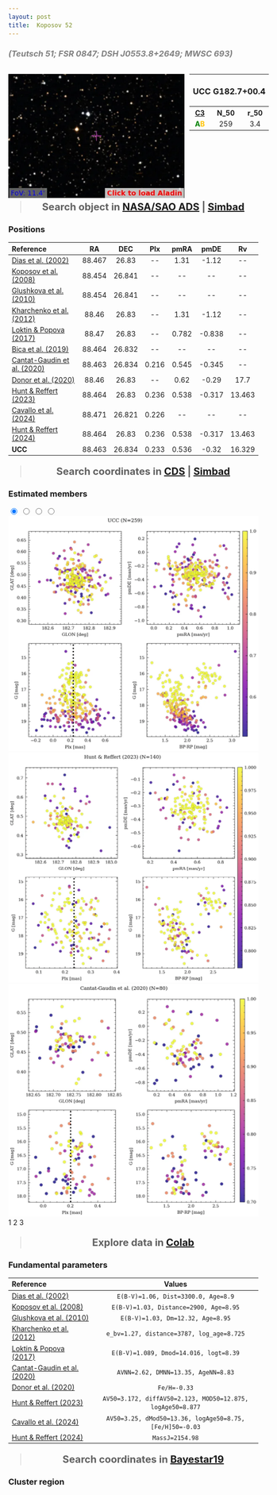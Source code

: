 ```yaml
---
layout: post
title:  Koposov 52
---
```

<h3><span style="color: #808080;"><i>(Teutsch 51; FSR 0847; DSH J0553.8+2649; MWSC 693)</i></span></h3><div style="display: flex; justify-content: space-between; width:720px;height:250px">
<div style="text-align: center;">

<!-- Static image + data attributes for FOV and target -->
<img id="aladin_img"
     data-umami-event="aladin_load"
     src="https://raw.githubusercontent.com/ucc23/Q3P/main/plots/aladin/koposov52.webp"
     alt="Click to load Aladin Lite" 
     style="width:355px;height:250px; cursor: pointer;"
     data-fov="0.113" 
     data-target="88.463 26.834"/>
<!-- Div to contain Aladin Lite viewer -->
<div id="aladin-lite-div" style="width:355px;height:250px;display:none;"></div>
<!-- Aladin Lite script (will be loaded after the image is clicked) -->
<script src="{{ site.baseurl }}/scripts/aladin_load.js"></script>

</div>
<!-- Left block -->

<table style="width:355px;height:250px;">
  <!-- Row 1 (title) -->
  <tr>
    <td colspan="5"><h3>UCC G182.7+00.4</h3></td>
  </tr>
  <!-- Row 2 -->
  <tr>
    <th style="text-align: center;"><a href="https://ucc.ar/faq#what-is-the-c3-parameter" title="Combined class">C3</a></th>
    <th style="text-align: center;"><div title="Stars with membership probability >50%">N_50</div></th>
    <th style="text-align: center;"><div title="Radius that contains half the members [arcmin]">r_50</div></th>
  </tr>
  <!-- Row 3 -->
  <tr>
    <td style="text-align: center;"><span style="color: green; font-weight: bold;">A</span><span style="color: #FFC300; font-weight: bold;">B</span></td>
    <td style="text-align: center;">259</td>
    <td style="text-align: center;">3.4</td>
  </tr>
</table>
</div>

> <p style="text-align:center; font-weight: bold; font-size:20px">Search object in <a data-umami-event="nasa_search" href="https://ui.adsabs.harvard.edu/search/q=%20collection%3Aastronomy%20body%3A%22Koposov%2052%22&sort=date%20desc%2C%20bibcode%20desc&p_=0" target="_blank">NASA/SAO ADS</a> | <a data-umami-event="simbad_search" href="https://simbad.cds.unistra.fr/simbad/sim-id-refs?Ident=koposov52" target="_blank">Simbad</a></p>


### Positions

| Reference    | RA    | DEC   | Plx  | pmRA  | pmDE   |  Rv  |
| :---         | :---: | :---: | :---: | :---: | :---: | :---: |
|[Dias et al. (2002)](https://ui.adsabs.harvard.edu/abs/2002A%26A...389..871D) | 88.467 | 26.83 | -- | 1.31 | -1.12 | -- |
|[Koposov et al. (2008)](https://ui.adsabs.harvard.edu/abs/2008A%26A...486..771K) | 88.454 | 26.841 | -- | -- | -- | -- |
|[Glushkova et al. (2010)](https://ui.adsabs.harvard.edu/abs/2010AstL...36...75G) | 88.454 | 26.841 | -- | -- | -- | -- |
|[Kharchenko et al. (2012)](https://ui.adsabs.harvard.edu/abs/2012A%26A...543A.156K) | 88.46 | 26.83 | -- | 1.31 | -1.12 | -- |
|[Loktin & Popova (2017)](https://ui.adsabs.harvard.edu/abs/2017AstBu..72..257L) | 88.47 | 26.83 | -- | 0.782 | -0.838 | -- |
|[Bica et al. (2019)](https://ui.adsabs.harvard.edu/abs/2019AJ....157...12B) | 88.464 | 26.832 | -- | -- | -- | -- |
|[Cantat-Gaudin et al. (2020)](https://ui.adsabs.harvard.edu/abs/2020A%26A...640A...1C) | 88.463 | 26.834 | 0.216 | 0.545 | -0.345 | -- |
|[Donor et al. (2020)](https://ui.adsabs.harvard.edu/abs/2020AJ....159..199D) | 88.46 | 26.83 | -- | 0.62 | -0.29 | 17.7 |
|[Hunt & Reffert (2023)](https://ui.adsabs.harvard.edu/abs/2023A%26A...673A.114H) | 88.464 | 26.83 | 0.236 | 0.538 | -0.317 | 13.463 |
|[Cavallo et al. (2024)](https://ui.adsabs.harvard.edu/abs/2024AJ....167...12C) | 88.471 | 26.821 | 0.226 | -- | -- | -- |
|[Hunt & Reffert (2024)](https://ui.adsabs.harvard.edu/abs/2024A%26A...686A..42H) | 88.464 | 26.83 | 0.236 | 0.538 | -0.317 | 13.463 |
| **UCC** |88.463 | 26.834 | 0.233 | 0.536 | -0.32 | 16.329 |

> <p style="text-align:center; font-weight: bold; font-size:20px">Search coordinates in <a data-umami-event="cds_coord_search" href="https://cdsportal.u-strasbg.fr/?target=88.463,+26.834" target="_blank">CDS</a> | <a data-umami-event="simbad_coord_search" href="https://simbad.cds.unistra.fr/mobile/object_list.html?coord=88.463%2026.834&output=json&radius=5&userEntry=koposov52" target="_blank">Simbad</a></p>

### Estimated members

<div class="carousel">
<input type="radio" name="radio-btn" id="slide1" checked>
<input type="radio" name="radio-btn" id="slide1">
<input type="radio" name="radio-btn" id="slide2">
<input type="radio" name="radio-btn" id="slide3">
<div class="slides">
<div class="slide">
<a href="https://raw.githubusercontent.com/ucc23/Q3P/main/plots/UCC/koposov52.webp" target="_blank">
<img src="https://raw.githubusercontent.com/ucc23/Q3P/main/plots/UCC/koposov52.webp" alt="Koposov 52 UCC">
</a>
</div>
<div class="slide">
<a href="https://raw.githubusercontent.com/ucc23/Q3P/main/plots/HUNT23/koposov52.webp" target="_blank">
<img src="https://raw.githubusercontent.com/ucc23/Q3P/main/plots/HUNT23/koposov52.webp" alt="Koposov 52 HUNT23">
</a>
</div>
<div class="slide">
<a href="https://raw.githubusercontent.com/ucc23/Q3P/main/plots/CANTAT20/koposov52.webp" target="_blank">
<img src="https://raw.githubusercontent.com/ucc23/Q3P/main/plots/CANTAT20/koposov52.webp" alt="Koposov 52 CANTAT20">
</a>
</div>
</div>
<div class="indicators">
<label for="slide1">1</label>
<label for="slide2">2</label>
<label for="slide3">3</label>
</div>
</div>


> <p style="text-align:center; font-weight: bold; font-size:20px">Explore data in <a data-umami-event="colab" href="https://colab.research.google.com/github/ucc23/ucc/blob/main/assets/notebook.ipynb" target="_blank">Colab</a></p>


### Fundamental parameters

| Reference |  Values |
| :---      |  :---:  |
| [Dias et al. (2002)](https://ui.adsabs.harvard.edu/abs/2002A%26A...389..871D) | `E(B-V)=1.06, Dist=3300.0, Age=8.9` |
| [Koposov et al. (2008)](https://ui.adsabs.harvard.edu/abs/2008A%26A...486..771K) | `E(B-V)=1.03, Distance=2900, Age=8.95` |
| [Glushkova et al. (2010)](https://ui.adsabs.harvard.edu/abs/2010AstL...36...75G) | `E(B-V)=1.03, Dm=12.32, Age=8.95` |
| [Kharchenko et al. (2012)](https://ui.adsabs.harvard.edu/abs/2012A%26A...543A.156K) | `e_bv=1.27, distance=3787, log_age=8.725` |
| [Loktin & Popova (2017)](https://ui.adsabs.harvard.edu/abs/2017AstBu..72..257L) | `E(B-V)=1.089, Dmod=14.016, logt=8.39` |
| [Cantat-Gaudin et al. (2020)](https://ui.adsabs.harvard.edu/abs/2020A%26A...640A...1C) | `AVNN=2.62, DMNN=13.35, AgeNN=8.83` |
| [Donor et al. (2020)](https://ui.adsabs.harvard.edu/abs/2020AJ....159..199D) | `Fe/H=-0.33` |
| [Hunt & Reffert (2023)](https://ui.adsabs.harvard.edu/abs/2023A%26A...673A.114H) | `AV50=3.172, diffAV50=2.123, MOD50=12.875, logAge50=8.877` |
| [Cavallo et al. (2024)](https://ui.adsabs.harvard.edu/abs/2024AJ....167...12C) | `AV50=3.25, dMod50=13.36, logAge50=8.75, [Fe/H]50=-0.03` |
| [Hunt & Reffert (2024)](https://ui.adsabs.harvard.edu/abs/2024A%26A...686A..42H) | `MassJ=2154.98` |

> <p style="text-align:center; font-weight: bold; font-size:20px">Search coordinates in <a data-umami-event="bayestar" href="http://argonaut.skymaps.info/query?lon=182.739%20&lat=0.476&coordsys=gal&mapname=bayestar2019" target="_blank">Bayestar19</a></p>


### Cluster region

<html lang="en">
  <body>
    <center>
    <div id="plot-params"
         data-oc-name="koposov52"
         data-ra-center="88.46"
         data-dec-center="26.83"
         data-rad-deg="3.4"
         data-plx="0.233">
    </div>
    <div id="plot-container">
        <div id="plot"></div>
    </div>
    <script defer type="module" src="{{ site.baseurl }}/scripts/radec_scatter.js"></script>
    </center>
  </body>
</html>
<br>
